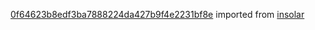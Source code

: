 [0f64623b8edf3ba7888224da427b9f4e2231bf8e](https://github.com/insolar/insolar/commit/0f64623b8edf3ba7888224da427b9f4e2231bf8e) imported from [insolar](https://github.com/insolar/insolar)
